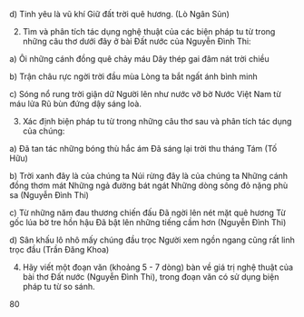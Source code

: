 d) Tinh yêu là vũ khí
   Giữ đất trời quê hương.
(Lò Ngân Sủn)

2. Tìm và phân tích tác dụng nghệ thuật của các biện pháp tu từ trong những câu thơ dưới đây ở bài Đất nước của Nguyễn Đình Thi:

a) Ôi những cánh đồng quê chảy máu
   Dây thép gai đâm nát trời chiều

b) Trận châu rực ngời trời đầu mùa
   Lòng ta bắt ngất ánh bình minh

c) Sóng nổ rung trời giận dữ
   Người lên như nước vỡ bờ
   Nước Việt Nam từ máu lửa
   Rũ bùn đứng dậy sáng loà.

3. Xác định biện pháp tu từ trong những câu thơ sau và phân tích tác dụng của chúng:

a) Đã tan tác những bóng thù hắc ám
   Đã sáng lại trời thu tháng Tám
(Tố Hữu)

b) Trời xanh đây là của chúng ta
   Núi rừng đây là của chúng ta
   Những cánh đồng thơm mát
   Những ngả đường bát ngát
   Những dòng sông đỏ nặng phù sa
(Nguyễn Đình Thi)

c) Từ những năm đau thương chiến đấu
   Đã ngời lên nét mặt quê hương
   Từ gốc lúa bờ tre hồn hậu
   Đã bật lên những tiếng cầm hơn
(Nguyễn Đình Thi)

d) Sân khấu lô nhô mấy chúng đầu trọc
   Người xem ngồn ngang cũng rất linh trọc đầu
(Trần Đăng Khoa)

4. Hãy viết một đoạn văn (khoảng 5 - 7 dòng) bàn về giá trị nghệ thuật của bài thơ Đất nước (Nguyễn Đình Thi), trong đoạn văn có sử dụng biện pháp tu từ so sánh.

80